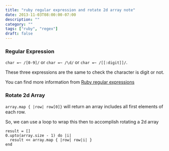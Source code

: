 ```yaml
---
title: "ruby regular expression and rotate 2d array note"
date: 2013-11-03T08:00:00-07:00
description: ""
category: ""
tags: ["ruby", "regex"]
draft: false
---
```

### Regular Expression
  `char =~ /[0-9]/` or `char =~ /\d/` or `char =~ /[[:digit]]/`.

  These three expressions are the same to check the character is digit or not.

  You can find more information from [Ruby regular expressions](http://doc.infosnel.nl/ruby_regular_expressions.html)


### Rotate 2d Array
  `array.map { |row| row[0]}` will return an array includes all first elements of each row.

  So, we can use a loop to wrap this then to accomplish rotating a 2d array

    result = []
    0.upto(array.size - 1) do |i|
      result << array.map { |row| row|i| }
    end
